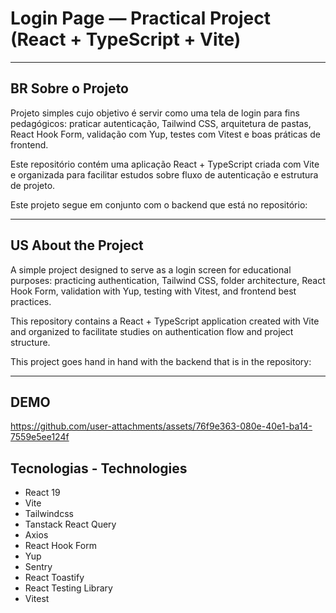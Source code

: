 # Login Page — Practical Project (React + TypeScript + Vite)

---

## BR Sobre o Projeto

Projeto simples cujo objetivo é servir como uma tela de login para fins pedagógicos: praticar autenticação, Tailwind CSS, arquitetura de pastas, React Hook Form, validação com Yup, testes com Vitest e boas práticas de frontend.

Este repositório contém uma aplicação React + TypeScript criada com Vite e organizada para facilitar estudos sobre fluxo de autenticação e estrutura de projeto.

Este projeto segue em conjunto com o backend que está no repositório:

---

## US About the Project

A simple project designed to serve as a login screen for educational purposes: practicing authentication, Tailwind CSS, folder architecture, React Hook Form, validation with Yup, testing with Vitest, and frontend best practices.

This repository contains a React + TypeScript application created with Vite and organized to facilitate studies on authentication flow and project structure.

This project goes hand in hand with the backend that is in the repository:

---

## DEMO


https://github.com/user-attachments/assets/76f9e363-080e-40e1-ba14-7559e5ee124f



## Tecnologias - Technologies

- React 19
- Vite
- Tailwindcss
- Tanstack React Query
- Axios
- React Hook Form
- Yup
- Sentry
- React Toastify
- React Testing Library
- Vitest
